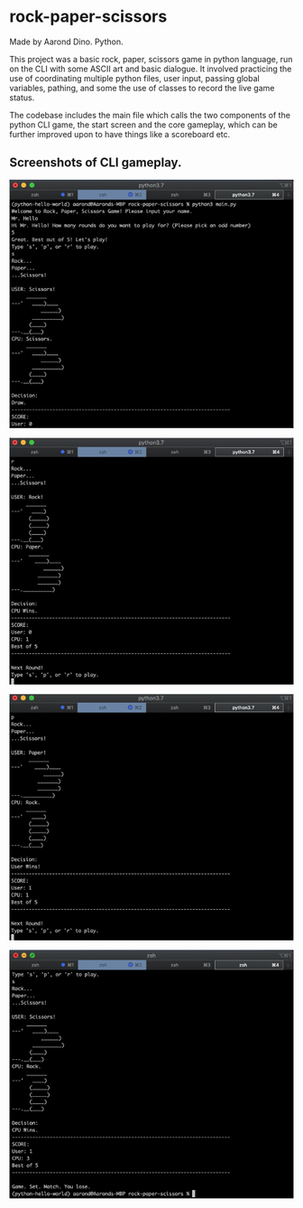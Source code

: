 # rock-paper-scissors

Made by Aarond Dino. 
Python.

This project was a basic rock, paper, scissors game in python language, run on the CLI with some ASCII art and basic dialogue. It involved practicing the use of coordinating multiple python files, user input, passing global variables, pathing, and some the use of classes to record the live game status.

The codebase includes the main file which calls the two components of the python CLI game, the start screen and the core gameplay, which can be further improved upon to have things like a scoreboard etc.


## Screenshots of CLI gameplay.
![Alt text](/screenshots/ss_1_start.png?raw=true "Game Start.")

![Alt text](/screenshots/ss_2_game.png?raw=true "Gameplay.")

![Alt text](/screenshots/ss_3_game.png?raw=true "Gameplay.")

![Alt text](/screenshots/ss_4_end.png?raw=true "Game Finished.")
